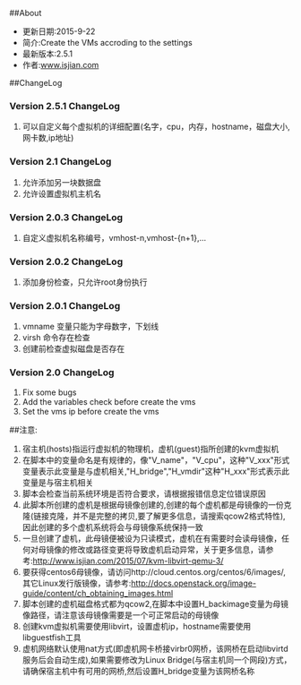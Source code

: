 ##About
- 更新日期:2015-9-22
- 简介:Create the VMs accroding to the settings
- 最新版本:2.5.1
- 作者:www.isjian.com

##ChangeLog
### Version 2.5.1 ChangeLog
1. 可以自定义每个虚拟机的详细配置(名字，cpu，内存，hostname，磁盘大小,网卡数,ip地址)

### Version 2.1 ChangeLog
1. 允许添加另一块数据盘
2. 允许设置虚拟机主机名

### Version 2.0.3 ChangeLog
1. 自定义虚拟机名称编号，vmhost-n,vmhost-{n+1},...

### Version 2.0.2 ChangeLog
1. 添加身份检查，只允许root身份执行

### Version 2.0.1 ChangeLog
1. vmname 变量只能为字母数字，下划线
2. virsh 命令存在检查
3. 创建前检查虚拟磁盘是否存在

### Version 2.0 ChangeLog
1. Fix some bugs
2. Add the variables check before create the vms
3. Set the vms ip before create the vms

##注意:
1. 宿主机(hosts)指运行虚拟机的物理机，虚机(guest)指所创建的kvm虚拟机
2. 在脚本中的变量命名是有规律的，像"V_name"，"V_cpu"，这种"V_xxx"形式变量表示此变量是与虚机相关,"H_bridge","H_vmdir"这种"H_xxx"形式表示此变量是与宿主机相关
3. 脚本会检查当前系统环境是否符合要求，请根据报错信息定位错误原因
4. 此脚本所创建的虚机是根据母镜像创建的,创建的每个虚机都是母镜像的一份克隆(链接克隆，并不是完整的拷贝,要了解更多信息，请搜索qcow2格式特性),因此创建的多个虚机系统将会与母镜像系统保持一致
5. 一旦创建了虚机，此母镜便被设为只读模式，虚机在有需要时会读母镜像，任何对母镜像的修改或路径变更将导致虚机启动异常，关于更多信息，请参考:http://www.isjian.com/2015/07/kvm-libvirt-qemu-3/
6. 要获得centos6母镜像，请访问http://cloud.centos.org/centos/6/images/,其它Linux发行版镜像，请参考:http://docs.openstack.org/image-guide/content/ch_obtaining_images.html
7. 脚本创建的虚机磁盘格式都为qcow2,在脚本中设置H_backimage变量为母镜像路径，请注意该母镜像需要是一个可正常启动的母镜像
8. 创建kvm虚拟机需要使用libvirt，设置虚机ip，hostname需要使用libguestfish工具
9. 虚机网络默认使用nat方式(即虚机网卡桥接virbr0网桥，该网桥在启动libvirtd服务后会自动生成),如果需要修改为Linux Bridge(与宿主机同一个网段)方式，请确保宿主机中有可用的网桥,然后设置H_bridge变量为该网桥名称
